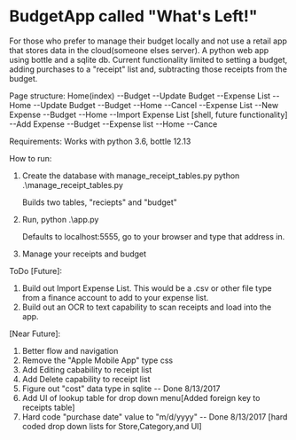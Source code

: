 # BudgetApp called "What's Left!"
For those who prefer to manage their budget locally and not use a retail app that stores data in the cloud(someone elses server).
A python web app using bottle and a sqlite db. 
Current functionality limited to setting a budget, adding purchases to a "receipt" list and, subtracting those receipts from the budget. 

Page structure: 
Home(index)
--Budget
	--Update Budget
	--Expense List
	--Home
--Update Budget
	--Budget
	--Home
	--Cancel
--Expense List
	--New Expense 
	--Budget 
	--Home 
	--Import Expense List [shell, future functionality]
--Add Expense
	--Budget 
	--Expense list
	--Home 
	--Cance

Requirements: 
Works with python 3.6, bottle 12.13

How to run: 
1. Create the database with manage_receipt_tables.py
	python .\manage_receipt_tables.py 
	
	Builds two tables, "reciepts" and "budget"

2. Run, python .\app.py

	Defaults to localhost:5555, go to your browser and type that address in. 

3. Manage your receipts and budget 

ToDo 
[Future]: 
1. Build out Import Expense List.  This would be a .csv or other file type from a finance account to add to your expense list. 
2. Build out an OCR to text capability to scan receipts and load into the app. 

[Near Future]:
1. Better flow and navigation
2. Remove the "Apple Mobile App" type css 
3. Add Editing cabability to receipt list 
4. Add Delete capability to receipt list
5. Figure out "cost" data type in sqlite -- Done 8/13/2017 
6. Add UI of lookup table for drop down menu[Added foreign key to receipts table]
7. Hard code "purchase date" value to "m/d/yyyy" -- Done 8/13/2017 [hard coded drop down lists for Store,Category,and UI]
